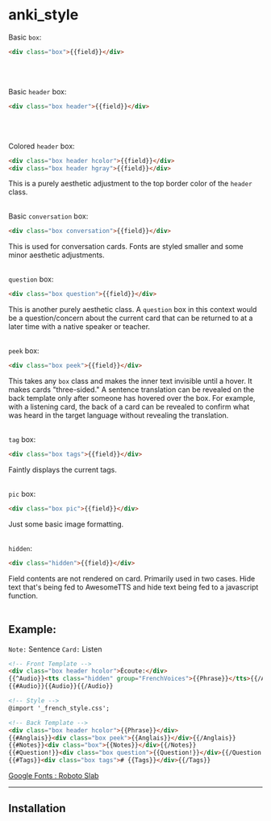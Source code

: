 # anki_style

Basic `box`:
``` html
<div class="box">{{field}}</div>
```
<br>
<br>

Basic `header` box:
``` html
<div class="box header">{{field}}</div>
```
<br>
<br>

Colored `header` box:
``` html
<div class="box header hcolor">{{field}}</div>
<div class="box header hgray">{{field}}</div>
```
This is a purely aesthetic adjustment to the top border color of the `header` class.
<br>
<br>

Basic `conversation` box:
``` html
<div class="box conversation">{{field}}</div>
```
This is used for conversation cards. Fonts are styled smaller and some minor aesthetic adjustments.
<br>
<br>

`question` box:
``` html
<div class="box question">{{field}}</div>
```
This is another purely aesthetic class. A `question` box in this context would be a question/concern about the current card that can be returned to at a later time with a native speaker or teacher.
<br>
<br>

`peek` box:
```html
<div class="box peek">{{field}}</div>
```
This takes any `box` class and makes the inner text invisible until a hover. It makes cards "three-sided." A sentence translation can be revealed on the back template only after someone has hovered over the box. For example, with a listening card, the back of a card can be revealed to confirm what was heard in the target language without revealing the translation.
<br>
<br>

`tag` box:
```html
<div class="box tags">{{field}}</div>
```
Faintly displays the current tags.
<br>
<br>

`pic` box:
```html
<div class="box pic">{{field}}</div>
```
Just some basic image formatting.
<br>
<br>

`hidden`:
```html
<div class="hidden">{{field}}</div>
```
Field contents are not rendered on card. Primarily used in two cases. Hide text that's being fed to AwesomeTTS and hide text being fed to a javascript function.
<br>
<br>


## Example:
`Note:` Sentence `Card:` Listen

``` html
<!-- Front Template -->
<div class="box header hcolor">Écoute:</div>
{{^Audio}}<tts class="hidden" group="FrenchVoices">{{Phrase}}</tts>{{/Audio}}
{{#Audio}}{{Audio}}{{/Audio}}

<!-- Style -->
@import '_french_style.css';

<!-- Back Template -->
<div class="box header hcolor">{{Phrase}}</div>
{{#Anglais}}<div class="box peek">{{Anglais}}</div>{{/Anglais}}
{{#Notes}}<div class="box">{{Notes}}</div>{{/Notes}}
{{#Question!}}<div class="box question">{{Question!}}</div>{{/Question!}}
{{#Tags}}<div class="box tags"># {{Tags}}</div>{{/Tags}}
```

[Google Fonts : Roboto Slab](https://fonts.google.com/specimen/Roboto+Slab)

---

## Installation